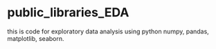 # public_libraries_EDA

this is code for exploratory data analysis using python numpy, pandas, matplotlib, seaborn. 
